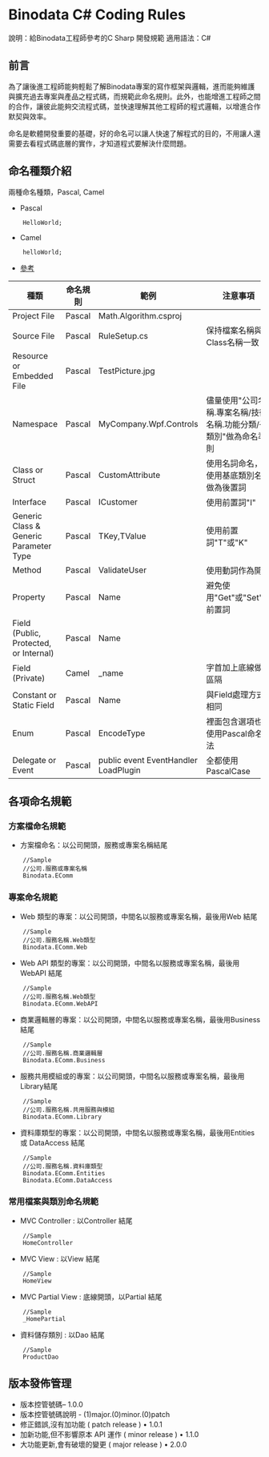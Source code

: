 # Binodata C# Coding Rules

說明：給Binodata工程師參考的C Sharp 開發規範
適用語法：C#

## 前言
為了讓後進工程師能夠輕鬆了解Binodata專案的寫作框架與邏輯，進而能夠維護與擴充過去專案與產品之程式碼，而規範此命名規則。此外，也能增進工程師之間的合作，讓彼此能夠交流程式碼，並快速理解其他工程師的程式邏輯，以增進合作默契與效率。

命名是軟體開發重要的基礎，好的命名可以讓人快速了解程式的目的，不用讓人還需要去看程式碼底層的實作，才知道程式要解決什麼問題。

## 命名種類介紹

兩種命名種類，Pascal, Camel

* Pascal

```<CSharp>
    HelloWorld;
```


* Camel



```<CSharp>
    helloWorld;
```



* [參考](http://www.dotblogs.com.tw/ouch1978/archive/2010/10/30/c-sharp-naming-convention.aspx)

|種類      						|命名規則  |範例 |注意事項|
|-------------------------------|---------|-----|-------|
|Project File  					|Pascal   |Math.Algorithm.csproj |  |
|Source File     				|Pascal	| RuleSetup.cs | 保持檔案名稱與Class名稱一致|
|Resource or Embedded File    	|Pascal	| TestPicture.jpg | |
|Namespace     					|Pascal	| MyCompany.Wpf.Controls|儘量使用"公司名稱.專案名稱/技術名稱.功能分類/子類別"做為命名準則|
|Class or Struct     			|Pascal	| CustomAttribute| 使用名詞命名，並使用基底類別名稱做為後置詞|
|Interface     					|Pascal	|ICustomer | 使用前置詞"I"|
|Generic Class & Generic Parameter Type     |Pascal| TKey,TValue| 使用前置詞"T"或"K" |
|Method     						|Pascal	| ValidateUser| 使用動詞作為開頭|
|Property     					|Pascal	| Name| 避免使用"Get"或"Set"當前置詞|
|Field (Public, Protected, or Internal)     |Pascal| Name| |
|Field (Private)     			|Camel		| _name| 字首加上底線做為區隔 |
|Constant or Static Field     |Pascal	|Name | 與Field處理方式相同|
|Enum     						|Pascal	|EncodeType | 裡面包含選項也是使用Pascal命名法|
|Delegate or Event|Pascal|public event EventHandler LoadPlugin|全都使用 PascalCase|


## 各項命名規範


### 方案檔命名規範

* 方案檔命名：以公司開頭，服務或專案名稱結尾

```<CSharp>
    //Sample
    //公司.服務或專案名稱
    Binodata.EComm
```

### 專案命名規範

* Web 類型的專案：以公司開頭，中間名以服務或專案名稱，最後用Web 結尾

```<CSharp>
    //Sample
    //公司.服務名稱.Web類型
    Binodata.EComm.Web
```

* Web API 類型的專案：以公司開頭，中間名以服務或專案名稱，最後用WebAPI 結尾

```<CSharp>
    //Sample
    //公司.服務名稱.Web類型
    Binodata.EComm.WebAPI
```

* 商業邏輯層的專案：以公司開頭，中間名以服務或專案名稱，最後用Business結尾

```<CSharp>
    //Sample
    //公司.服務名稱.商業邏輯層
    Binodata.EComm.Business
```

* 服務共用模組或的專案：以公司開頭，中間名以服務或專案名稱，最後用Library結尾

```<CSharp>
    //Sample
    //公司.服務名稱.共用服務與模組
    Binodata.EComm.Library
```

* 資料庫類型的專案：以公司開頭，中間名以服務或專案名稱，最後用Entities 或 DataAccess 結尾

```<CSharp>
    //Sample
    //公司.服務名稱.資料庫類型
    Binodata.EComm.Entities
    Binodata.EComm.DataAccess
```

### 常用檔案與類別命名規範

* MVC Controller :  以Controller 結尾

```<CSharp>
    //Sample
    HomeController
```

* MVC View :  以View 結尾

```<CSharp>
    //Sample
    HomeView
```

* MVC Partial View :  底線開頭，以Partial 結尾

```<CSharp>
    //Sample
    _HomePartial
```

* 資料儲存類別 :  以Dao 結尾

```<CSharp>
    //Sample
    ProductDao
```



## 版本發佈管理


* 版本控管號碼– 1.0.0
* 版本控管號碼說明 - (1)major.(0)minor.(0)patch
* 修正錯誤,沒有加功能 ( patch release ) • 1.0.1
* 加新功能,但不影響原本 API 運作 ( minor release ) • 1.1.0
* 大功能更新,會有破壞的變更 ( major release ) • 2.0.0	

